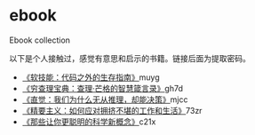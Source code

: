 # ebook
Ebook collection

以下是个人接触过，感觉有意思和启示的书籍。链接后面为提取密码。
- [《软技能：代码之外的生存指南》](https://pan.baidu.com/s/1Gf6GKoYovhhc49gSMeTT6w)muyg
- [《穷查理宝典：查理·芒格的智慧箴言录》](https://pan.baidu.com/s/1mO8i5b73R-CZdC6gPbuo0Q)gh7d
- [《直觉：我们为什么无从推理，却能决策》](https://pan.baidu.com/s/160AjnmuPmbPgzUZbsy_idw)mjcc
- [《精要主义：如何应对拥挤不堪的工作和生活》](https://pan.baidu.com/s/1KzL-dyLp-4LseQPgeWTb0Q)73zr
- [《那些让你更聪明的科学新概念》](https://pan.baidu.com/s/1rSldmVY8-si3qcC5eW4YnQ)c21x